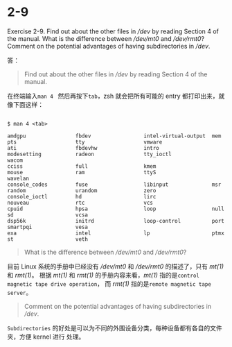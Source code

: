 # 2-9

Exercise 2-9. Find out about the other files in */dev* by reading Section 4 of the 
manual. What is the difference between */dev/mt0* and */dev/rmt0*? Comment on the 
potential advantages of having subdirectories in */dev*.

答：  

> Find out about the other files in */dev* by reading Section 4 of the manual.

在终端输入`man 4 ` 然后再按下`tab`，zsh 就会把所有可能的 entry 都打印出来，就像下面这样：
```

$ man 4 <tab>

amdgpu                fbdev                 intel-virtual-output  mem                   pts                   tty                   vmware              
ati                   fbdevhw               intro                 modesetting           radeon                tty_ioctl             wacom               
cciss                 full                  kmem                  mouse                 ram                   ttyS                  wavelan             
console_codes         fuse                  libinput              msr                   random                urandom               zero                
console_ioctl         hd                    lirc                  nouveau               rtc                   vcs                                       
cpuid                 hpsa                  loop                  null                  sd                    vcsa                                      
dsp56k                initrd                loop-control          port                  smartpqi              vesa                                      
exa                   intel                 lp                    ptmx                  st                    veth                                      

```

> What is the difference between */dev/mt0* and */dev/rmt0*?

目前 Linux 系统的手册中已经没有 */dev/mt0* 和 */dev/rmt0* 的描述了，只有 *mt(1)* 和 *rmt(1)*。
根据 *mt(1)* 和 *rmt(1)* 的手册内容来看，*mt(1)* 指的是`control magnetic tape drive operation`，
而 *rmt(1)* 指的是`remote magnetic tape server`。

> Comment on the potential advantages of having subdirectories in */dev*.

`Subdirectories` 的好处是可以为不同的外围设备分类，每种设备都有各自的文件夹，方便 kernel 进行
处理。
